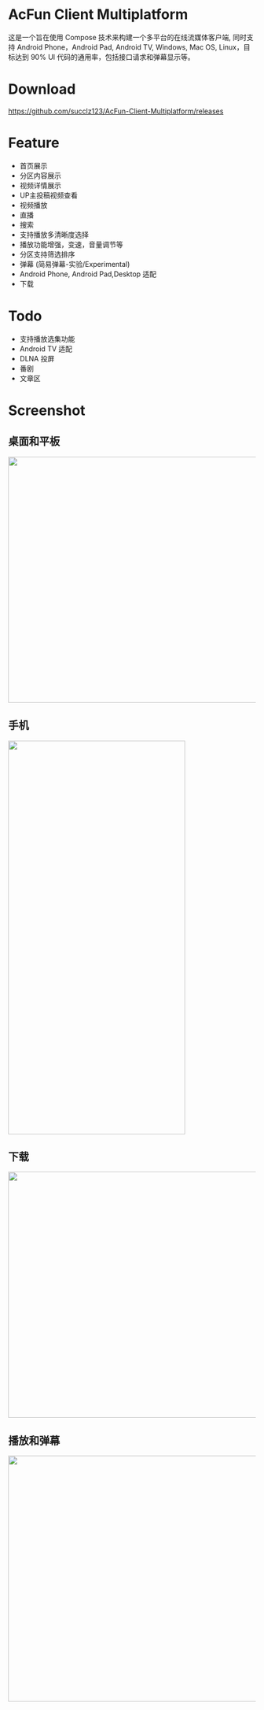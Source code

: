 # AcFun Client Multiplatform

这是一个旨在使用 Compose 技术来构建一个多平台的在线流媒体客户端, 同时支持 Android Phone，Android Pad, Android TV, Windows, Mac OS, Linux，目标达到 90% UI 代码的通用率，包括接口请求和弹幕显示等。

# Download

https://github.com/succlz123/AcFun-Client-Multiplatform/releases

# Feature

- 首页展示
- 分区内容展示
- 视频详情展示
- UP主投稿视频查看
- 视频播放
- 直播
- 搜索
- 支持播放多清晰度选择
- 播放功能增强，变速，音量调节等
- 分区支持筛选排序
- 弹幕 (简易弹幕-实验/Experimental)
- Android Phone, Android Pad,Desktop 适配
- 下载

# Todo 

- 支持播放选集功能
- Android TV 适配
- DLNA 投屏
- 番剧
- 文章区

# Screenshot

## 桌面和平板

<img src="https://github.com/succlz123/AcFun-Client-Multiplatform/blob/master/screenshot/1.png?raw=true" width="750" height="500"/><br/>

## 手机
<img src="https://github.com/succlz123/AcFun-Client-Multiplatform/blob/master/screenshot/9.png?raw=true" width="360" height="800"/><br/>

## 下载

<img src="https://github.com/succlz123/AcFun-Client-Multiplatform/blob/master/screenshot/15.png?raw=true" width="750" height="500"/><br/>

## 播放和弹幕
<img src="https://github.com/succlz123/AcFun-Client-Multiplatform/blob/master/screenshot/12.png?raw=true" width="750" height="500"/><br/>
